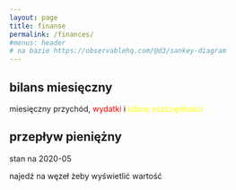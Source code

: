 ```yaml
---
layout: page
title: finanse
permalink: /finances/
#menus: header
# na bazie https://observablehq.com/@d3/sankey-diagram
---
```


## bilans miesięczny

miesięczny przychód, <span style="color:#f00">wydatki</span> i <span style="color:#ff0">bilans oszczędności</span>

<div id="chart-monthly"></div>

## przepływ pieniężny
stan na 2020-05

najedź na węzeł żeby wyświetlić wartość

<div id="chart-cash-flow"></div>


<script src="https://d3js.org/d3.v5.min.js"></script>
<script src="https://unpkg.com/d3-array@2"></script>
<script src="https://unpkg.com/d3-collection@1"></script>
<script src="https://unpkg.com/d3-path@1"></script>
<script src="https://unpkg.com/d3-shape@1"></script>
<script src="https://unpkg.com/d3-sankey@0"></script>
<script src="index.js"></script>
